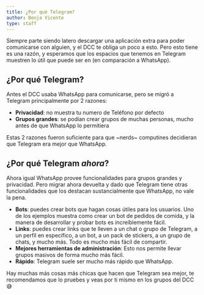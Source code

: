 ```yaml
---
title: ¿Por qué Telegram?
author: Benja Vicente
type: staff
---
```


Siempre parte siendo latero descargar una aplicación extra para poder comunicarse con alguien, y el DCC te obliga un poco a esto. Pero esto
tiene es una razón, y esperamos que los espacios que tenemos en Telegram
muestren lo útil que puede ser en (en comparación a WhatsApp).

## ¿Por qué Telegram?

Antes el DCC usaba WhatsApp para comunicarse, pero se migró a Telegram
principalmente por 2 razones:

- **Privacidad**: no muestra tu numero de Teléfono por defecto
- **Grupos grandes**: se podían crear grupos de muchas personas, mucho antes de que WhatsApp lo permitiera

Estas 2 razones fueron suficiente para que ~nerds~ computines decidieran
que Telegram era mejor que WhatsApp.

## ¿Por qué Telegram _ahora_?

Ahora igual WhatsApp provee funcionalidades para grupos grandes y
privacidad. Pero migrar ahora devuelta y dado que Telegram tiene otras funcionalidades que los destacan sustancialmente que WhatsApp, no vale
la pena.

- **Bots**: puedes crear bots que hagan cosas útiles para los usuarios. Uno de los ejemplos muestra como crear un bot de pedidos de comida, y la manera de desarrollar y probar bots es increíblemente fácil.
- **Links**: puedes crear links que te lleven a un chat o grupo de Telegram, a un perfíl en específico, a un bot, a un pack de stickers, a un grupo de chats, y mucho más. Todo es mucho más fácil de compartir.
- **Mejores herramientas de administración**: Esto nos permite llevar grupos masivos de forma mucho más fácil.
- **Rápido**: Telegram suele ser mucho más rápido que WhatsApp.

Hay muchas más cosas más chicas que hacen que Telegram sea mejor,
te recomendamos que lo pruebes y veas por ti mismo en los grupos del DCC 😅
